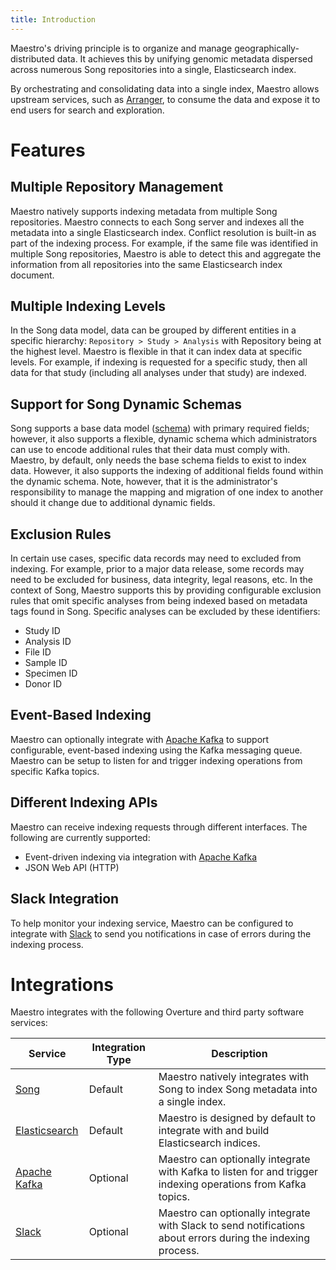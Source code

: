 ```yaml
---
title: Introduction
---
```


Maestro's driving principle is to organize and manage geographically-distributed data. It achieves this by unifying genomic metadata dispersed across numerous Song repositories into a single, Elasticsearch index. 

By orchestrating and consolidating data into a single index, Maestro allows upstream services, such as [Arranger](/documentation/arranger), to consume the data and expose it to end users for search and exploration.

# Features

## Multiple Repository Management

Maestro natively supports indexing metadata from multiple Song repositories. Maestro connects to each Song server and indexes all the metadata into a single Elasticsearch index.  Conflict resolution is built-in as part of the indexing process.  For example, if the same file was identified in multiple Song repositories, Maestro is able to detect this and aggregate the information from all repositories into the same Elasticsearch index document.

## Multiple Indexing Levels

In the Song data model, data can be grouped by different entities in a specific hierarchy: `Repository > Study > Analysis` with Repository being at the highest level.  Maestro is flexible in that it can index data at specific levels.  For example, if indexing is requested for a specific study, then all data for that study (including all analyses under that study) are indexed.

## Support for Song Dynamic Schemas

Song supports a base data model ([schema](/documentation/song/user-guide/schema/)) with primary required fields; however, it also supports a flexible, dynamic schema which administrators can use to encode additional rules that their data must comply with.  Maestro, by default, only needs the base schema fields to exist to index data.  However, it also supports the indexing of additional fields found within the dynamic schema.  Note, however, that it is the administrator's responsibility to manage the mapping and migration of one index to another should it change due to additional dynamic fields.

## Exclusion Rules

In certain use cases, specific data records may need to excluded from indexing.  For example, prior to a major data release, some records may need to be excluded for business, data integrity, legal reasons, etc.  In the context of Song, Maestro supports this by providing configurable exclusion rules that omit specific analyses from being indexed based on metadata tags found in Song.  Specific analyses can be excluded by these identifiers:

* Study ID
* Analysis ID
* File ID
* Sample ID
* Specimen ID
* Donor ID

## Event-Based Indexing

Maestro can optionally integrate with [Apache Kafka](https://kafka.apache.org/) to support configurable, event-based indexing using the Kafka messaging queue.  Maestro can be setup to listen for and trigger indexing operations from specific Kafka topics.

## Different Indexing APIs

Maestro can receive indexing requests through different interfaces.  The following are currently supported:

* Event-driven indexing via integration with [Apache Kafka](https://kafka.apache.org/)
* JSON Web API (HTTP)

## Slack Integration

To help monitor your indexing service, Maestro can be configured to integrate with [Slack](https://slack.com/) to send you notifications in case of errors during the indexing process.

# Integrations

Maestro integrates with the following Overture and third party software services:

| Service | Integration Type | Description |
|---------|------------------|-------------|
| [Song](/documentation/song) | Default | Maestro natively integrates with Song to index Song metadata into a single index. |
| [Elasticsearch](https://www.elastic.co/) | Default | Maestro is designed by default to integrate with and build Elasticsearch indices. |
| [Apache Kafka](https://kafka.apache.org/) | Optional | Maestro can optionally integrate with Kafka to listen for and trigger indexing operations from Kafka topics. |
| [Slack](https://slack.com/) | Optional | Maestro can optionally integrate with Slack to send notifications about errors during the indexing process. |